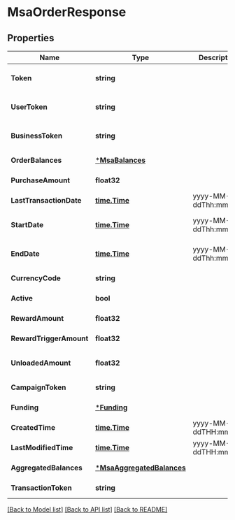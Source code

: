 # MsaOrderResponse

## Properties
Name | Type | Description | Notes
------------ | ------------- | ------------- | -------------
**Token** | **string** |  | [optional] [default to null]
**UserToken** | **string** |  | [optional] [default to null]
**BusinessToken** | **string** |  | [optional] [default to null]
**OrderBalances** | [***MsaBalances**](msa_balances.md) |  | [default to null]
**PurchaseAmount** | **float32** |  | [default to null]
**LastTransactionDate** | [**time.Time**](time.Time.md) | yyyy-MM-ddThh:mm:ssZ | [default to null]
**StartDate** | [**time.Time**](time.Time.md) | yyyy-MM-ddThh:mm:ssZ | [optional] [default to null]
**EndDate** | [**time.Time**](time.Time.md) | yyyy-MM-ddThh:mm:ssZ | [optional] [default to null]
**CurrencyCode** | **string** |  | [default to null]
**Active** | **bool** |  | [default to null]
**RewardAmount** | **float32** |  | [default to null]
**RewardTriggerAmount** | **float32** |  | [default to null]
**UnloadedAmount** | **float32** |  | [optional] [default to null]
**CampaignToken** | **string** |  | [default to null]
**Funding** | [***Funding**](funding.md) |  | [default to null]
**CreatedTime** | [**time.Time**](time.Time.md) | yyyy-MM-ddTHH:mm:ssZ | [default to null]
**LastModifiedTime** | [**time.Time**](time.Time.md) | yyyy-MM-ddTHH:mm:ssZ | [default to null]
**AggregatedBalances** | [***MsaAggregatedBalances**](msa_aggregated_balances.md) |  | [default to null]
**TransactionToken** | **string** |  | [default to null]

[[Back to Model list]](../README.md#documentation-for-models) [[Back to API list]](../README.md#documentation-for-api-endpoints) [[Back to README]](../README.md)


